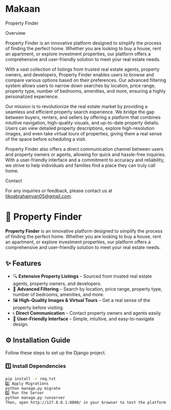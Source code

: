 # Makaan
Property Finder

Overview

Property Finder is an innovative platform designed to simplify the process of finding the perfect home. Whether you are looking to buy a house, rent an apartment, or explore investment properties, our platform offers a comprehensive and user-friendly solution to meet your real estate needs.

With a vast collection of listings from trusted real estate agents, property owners, and developers, Property Finder enables users to browse and compare various options based on their preferences. Our advanced filtering system allows users to narrow down searches by location, price range, property type, number of bedrooms, amenities, and more, ensuring a highly personalized experience.

Our mission is to revolutionize the real estate market by providing a seamless and efficient property search experience. We bridge the gap between buyers, renters, and sellers by offering a platform that combines intuitive navigation, high-quality visuals, and up-to-date property details. Users can view detailed property descriptions, explore high-resolution images, and even take virtual tours of properties, giving them a real sense of the space before scheduling a visit.

Property Finder also offers a direct communication channel between users and property owners or agents, allowing for quick and hassle-free inquiries. With a user-friendly interface and a commitment to accuracy and reliability, we strive to help individuals and families find a place they can truly call home.


Contact

For any inquiries or feedback, please contact us at tikoabrahamyan05@gmail.com.




# 🏡 Property Finder

**Property Finder** is an innovative platform designed to simplify the process of finding the perfect home. Whether you are looking to buy a house, rent an apartment, or explore investment properties, our platform offers a comprehensive and user-friendly solution to meet your real estate needs.

## ✨ Features

- 🔍 **Extensive Property Listings** – Sourced from trusted real estate agents, property owners, and developers.
- 🎯 **Advanced Filtering** – Search by location, price range, property type, number of bedrooms, amenities, and more.
- 🖼 **High-Quality Images & Virtual Tours** – Get a real sense of the property before visiting.
- 📞 **Direct Communication** – Contact property owners and agents easily.
- 🚀 **User-Friendly Interface** – Simple, intuitive, and easy-to-navigate design.

## ⚙️ Installation Guide

Follow these steps to set up the Django project.

### 1️⃣ Install Dependencies
```sh
pip install -r req.txt
2️⃣ Apply Migrations
python manage.py migrate
3️⃣ Run the Server
python manage.py runserver
Then, open http://127.0.0.1:8000/ in your browser to test the platform 🚀





